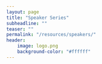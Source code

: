 ```yaml
---
layout: page
title: "Speaker Series"
subheadline: ""
teaser: ""
permalink: "/resources/speakers/"
header:
	image: logo.png
    background-color: "#ffffff"
---
```

